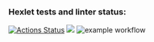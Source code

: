 ### Hexlet tests and linter status:
[![Actions Status](https://github.com/kozakotomato/php-project-lvl1/workflows/hexlet-check/badge.svg)](https://github.com/kozakotomato/php-project-lvl1/actions)
<a href="https://codeclimate.com/github/kozakotomato/php-project-lvl1/maintainability"><img src="https://api.codeclimate.com/v1/badges/0ed58556fde5e5e86615/maintainability" /></a>
![example workflow](https://github.com/kozakotomato/php-project-lvl1/actions/workflows/workflow.yml/badge.svg)
